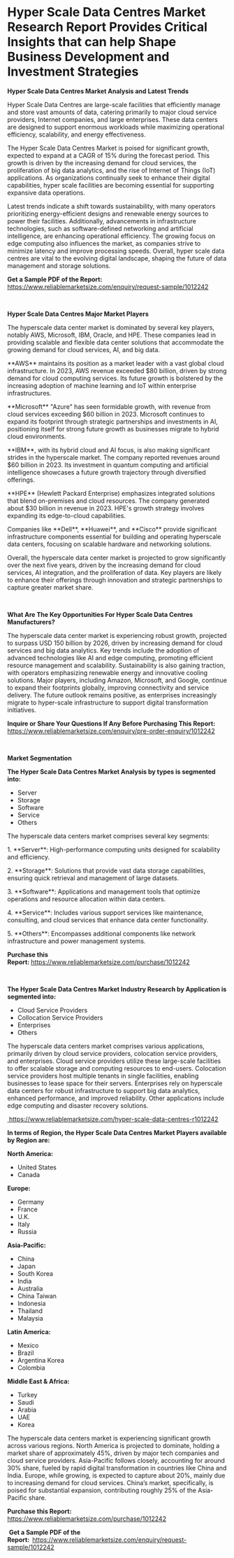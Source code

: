 <p><h1>Hyper Scale Data Centres Market Research Report Provides Critical Insights that can help Shape Business Development and Investment Strategies</h1></p><p><strong>Hyper Scale Data Centres Market Analysis and Latest Trends</strong></p>
<p><p>Hyper Scale Data Centres are large-scale facilities that efficiently manage and store vast amounts of data, catering primarily to major cloud service providers, Internet companies, and large enterprises. These data centers are designed to support enormous workloads while maximizing operational efficiency, scalability, and energy effectiveness. </p><p>The Hyper Scale Data Centres Market is poised for significant growth, expected to expand at a CAGR of 15% during the forecast period. This growth is driven by the increasing demand for cloud services, the proliferation of big data analytics, and the rise of Internet of Things (IoT) applications. As organizations continually seek to enhance their digital capabilities, hyper scale facilities are becoming essential for supporting expansive data operations.</p><p>Latest trends indicate a shift towards sustainability, with many operators prioritizing energy-efficient designs and renewable energy sources to power their facilities. Additionally, advancements in infrastructure technologies, such as software-defined networking and artificial intelligence, are enhancing operational efficiency. The growing focus on edge computing also influences the market, as companies strive to minimize latency and improve processing speeds. Overall, hyper scale data centres are vital to the evolving digital landscape, shaping the future of data management and storage solutions.</p></p>
<p><strong>Get a Sample PDF of the Report:&nbsp;</strong> <a href="https://www.reliablemarketsize.com/enquiry/request-sample/1012242?utm_campaign=1103&utm_medium=2&utm_source=Github&utm_content=ia&utm_term=19042025&utm_id=hyper-scale-data-centres">https://www.reliablemarketsize.com/enquiry/request-sample/1012242</a></p>
<p>&nbsp;</p>
<p><strong>Hyper Scale Data Centres Major Market Players</strong></p>
<p><p>The hyperscale data center market is dominated by several key players, notably AWS, Microsoft, IBM, Oracle, and HPE. These companies lead in providing scalable and flexible data center solutions that accommodate the growing demand for cloud services, AI, and big data.</p><p>**AWS** maintains its position as a market leader with a vast global cloud infrastructure. In 2023, AWS revenue exceeded $80 billion, driven by strong demand for cloud computing services. Its future growth is bolstered by the increasing adoption of machine learning and IoT within enterprise infrastructures.</p><p>**Microsoft** "Azure" has seen formidable growth, with revenue from cloud services exceeding $60 billion in 2023. Microsoft continues to expand its footprint through strategic partnerships and investments in AI, positioning itself for strong future growth as businesses migrate to hybrid cloud environments.</p><p>**IBM**, with its hybrid cloud and AI focus, is also making significant strides in the hyperscale market. The company reported revenues around $60 billion in 2023. Its investment in quantum computing and artificial intelligence showcases a future growth trajectory through diversified offerings.</p><p>**HPE** (Hewlett Packard Enterprise) emphasizes integrated solutions that blend on-premises and cloud resources. The company generated about $30 billion in revenue in 2023. HPE's growth strategy involves expanding its edge-to-cloud capabilities.</p><p>Companies like **Dell**, **Huawei**, and **Cisco** provide significant infrastructure components essential for building and operating hyperscale data centers, focusing on scalable hardware and networking solutions. </p><p>Overall, the hyperscale data center market is projected to grow significantly over the next five years, driven by the increasing demand for cloud services, AI integration, and the proliferation of data. Key players are likely to enhance their offerings through innovation and strategic partnerships to capture greater market share.</p></p>
<p>&nbsp;</p>
<p><strong>What Are The Key Opportunities For Hyper Scale Data Centres Manufacturers?</strong></p>
<p><p>The hyperscale data center market is experiencing robust growth, projected to surpass USD 150 billion by 2026, driven by increasing demand for cloud services and big data analytics. Key trends include the adoption of advanced technologies like AI and edge computing, promoting efficient resource management and scalability. Sustainability is also gaining traction, with operators emphasizing renewable energy and innovative cooling solutions. Major players, including Amazon, Microsoft, and Google, continue to expand their footprints globally, improving connectivity and service delivery. The future outlook remains positive, as enterprises increasingly migrate to hyper-scale infrastructure to support digital transformation initiatives.</p></p>
<p><strong>Inquire or Share Your Questions If Any Before Purchasing This Report:</strong> <a href="https://www.reliablemarketsize.com/enquiry/pre-order-enquiry/1012242?utm_campaign=1103&utm_medium=2&utm_source=Github&utm_content=ia&utm_term=19042025&utm_id=hyper-scale-data-centres">https://www.reliablemarketsize.com/enquiry/pre-order-enquiry/1012242</a></p>
<p>&nbsp;</p>
<p><strong>Market Segmentation</strong></p>
<p><strong>The Hyper Scale Data Centres Market Analysis by types is segmented into:</strong></p>
<p><ul><li>Server</li><li>Storage</li><li>Software</li><li>Service</li><li>Others</li></ul></p>
<p><p>The hyperscale data centers market comprises several key segments: </p><p>1. **Server**: High-performance computing units designed for scalability and efficiency.</p><p>2. **Storage**: Solutions that provide vast data storage capabilities, ensuring quick retrieval and management of large datasets.</p><p>3. **Software**: Applications and management tools that optimize operations and resource allocation within data centers.</p><p>4. **Service**: Includes various support services like maintenance, consulting, and cloud services that enhance data center functionality.</p><p>5. **Others**: Encompasses additional components like network infrastructure and power management systems.</p></p>
<p><strong>Purchase this Report:&nbsp;</strong><a href="https://www.reliablemarketsize.com/purchase/1012242?utm_campaign=1103&utm_medium=2&utm_source=Github&utm_content=ia&utm_term=19042025&utm_id=hyper-scale-data-centres">https://www.reliablemarketsize.com/purchase/1012242</a></p>
<p>&nbsp;</p>
<p><strong>The Hyper Scale Data Centres Market Industry Research by Application is segmented into:</strong></p>
<p><ul><li>Cloud Service Providers</li><li>Collocation Service Providers</li><li>Enterprises</li><li>Others</li></ul></p>
<p><p>The hyperscale data centers market comprises various applications, primarily driven by cloud service providers, colocation service providers, and enterprises. Cloud service providers utilize these large-scale facilities to offer scalable storage and computing resources to end-users. Colocation service providers host multiple tenants in single facilities, enabling businesses to lease space for their servers. Enterprises rely on hyperscale data centers for robust infrastructure to support big data analytics, enhanced performance, and improved reliability. Other applications include edge computing and disaster recovery solutions.</p></p>
<p><a href="https://www.reliablemarketsize.com/hyper-scale-data-centres-r1012242?utm_campaign=1103&utm_medium=2&utm_source=Github&utm_content=ia&utm_term=19042025&utm_id=hyper-scale-data-centres">&nbsp;https://www.reliablemarketsize.com/hyper-scale-data-centres-r1012242</a></p>
<p><strong>In terms of Region, the Hyper Scale Data Centres Market Players available by Region are:</strong></p>
<p>
    <p> <strong> North America: </strong>
        <ul>
            <li>United States</li>
            <li>Canada</li>
        </ul>
        </p> 
    <p> <strong> Europe: </strong>
        <ul>
            <li>Germany</li>
            <li>France</li>
            <li>U.K.</li>
            <li>Italy</li>
            <li>Russia</li>
        </ul>
        </p> 
    <p> <strong> Asia-Pacific: </strong>
        <ul>
            <li>China</li>
            <li>Japan</li>
            <li>South Korea</li>
            <li>India</li>
            <li>Australia</li>
            <li>China Taiwan</li>
            <li>Indonesia</li>
            <li>Thailand</li>
            <li>Malaysia</li>
        </ul>
        </p> 
    <p> <strong> Latin America: </strong>
        <ul>
            <li>Mexico</li>
            <li>Brazil</li>
            <li>Argentina Korea</li>
            <li>Colombia</li>
        </ul>
        </p> 
    <p> <strong> Middle East & Africa: </strong>
        <ul>
            <li>Turkey</li>
            <li>Saudi</li>
            <li>Arabia</li>
            <li>UAE</li>
            <li>Korea</li>
        </ul>
    </p>
    </p>
<p><p>The hyperscale data centers market is experiencing significant growth across various regions. North America is projected to dominate, holding a market share of approximately 45%, driven by major tech companies and cloud service providers. Asia-Pacific follows closely, accounting for around 30% share, fueled by rapid digital transformation in countries like China and India. Europe, while growing, is expected to capture about 20%, mainly due to increasing demand for cloud services. China’s market, specifically, is poised for substantial expansion, contributing roughly 25% of the Asia-Pacific share.</p></p>
<p><strong>Purchase this Report: </strong><a href="https://www.reliablemarketsize.com/purchase/1012242?utm_campaign=1103&utm_medium=2&utm_source=Github&utm_content=ia&utm_term=19042025&utm_id=hyper-scale-data-centres">https://www.reliablemarketsize.com/purchase/1012242</a></p>
<p>&nbsp;<strong>Get a Sample PDF of the Report:&nbsp;&nbsp;</strong><a href="https://www.reliablemarketsize.com/enquiry/request-sample/1012242?utm_campaign=1103&utm_medium=2&utm_source=Github&utm_content=ia&utm_term=19042025&utm_id=hyper-scale-data-centres">https://www.reliablemarketsize.com/enquiry/request-sample/1012242</a></p>
<p><strong></strong></p>
<p><p></p><p></p><p></p></p>